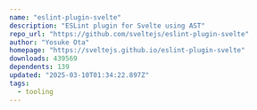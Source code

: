 ```yaml
---
name: "eslint-plugin-svelte"
description: "ESLint plugin for Svelte using AST"
repo_url: "https://github.com/sveltejs/eslint-plugin-svelte"
author: "Yosuke Ota"
homepage: "https://sveltejs.github.io/eslint-plugin-svelte"
downloads: 439569
dependents: 139
updated: "2025-03-10T01:34:22.897Z"
tags: 
  - tooling
---
```

